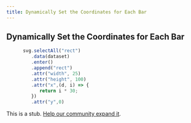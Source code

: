 ```yaml
---
title: Dynamically Set the Coordinates for Each Bar
---
```

## Dynamically Set the Coordinates for Each Bar

```JAVASCRIPT
      svg.selectAll("rect")
         .data(dataset)
         .enter()
         .append("rect")
         .attr("width", 25)
         .attr("height", 100)
         .attr("x",(d, i) => {
            return i * 30;
         })
         .attr("y",0)

```

This is a stub. <a href='https://github.com/freecodecamp/guides/tree/master/src/pages/certifications/data-visualization/data-visualization-with-d3/dynamically-set-the-coordinates-for-each-bar/index.md' target='_blank' rel='nofollow'>Help our community expand it</a>.
